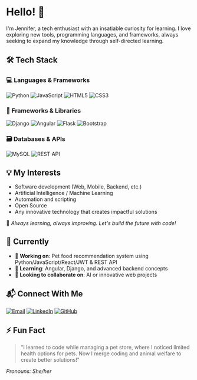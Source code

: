 # Hello! 👋 

I'm Jennifer, a tech enthusiast with an insatiable curiosity for learning. I love exploring new tools, programming languages, and frameworks, always seeking to expand my knowledge through self-directed learning.

## 🛠 Tech Stack

### 💻 Languages & Frameworks
![Python](https://img.shields.io/badge/-Python-3776AB?style=flat&logo=python&logoColor=white)
![JavaScript](https://img.shields.io/badge/-JavaScript-F7DF1E?style=flat&logo=javascript&logoColor=black)
![HTML5](https://img.shields.io/badge/-HTML5-E34F26?style=flat&logo=html5&logoColor=white)
![CSS3](https://img.shields.io/badge/-CSS3-1572B6?style=flat&logo=css3&logoColor=white)

### 🚀 Frameworks & Libraries
![Django](https://img.shields.io/badge/-Django-092E20?style=flat&logo=django&logoColor=white)
![Angular](https://img.shields.io/badge/-Angular-DD0031?style=flat&logo=angular&logoColor=white)
![Flask](https://img.shields.io/badge/-Flask-000000?style=flat&logo=flask&logoColor=white)
![Bootstrap](https://img.shields.io/badge/-Bootstrap-7952B3?style=flat&logo=bootstrap&logoColor=white)

### 🗃️ Databases & APIs
![MySQL](https://img.shields.io/badge/-MySQL-4479A1?style=flat&logo=mysql&logoColor=white)
![REST API](https://img.shields.io/badge/-REST_API-FF6C37?style=flat&logo=postman&logoColor=white)

## 💡 My Interests

- Software development (Web, Mobile, Backend, etc.)
- Artificial Intelligence / Machine Learning
- Automation and scripting
- Open Source
- Any innovative technology that creates impactful solutions

🚀 *Always learning, always improving. Let's build the future with code!*

## 🌟 Currently

- 🔭 **Working on**: Pet food recommendation system using Python/JavaScript/React/JWT & REST API
- 🌱 **Learning**: Angular, Django, and advanced backend concepts
- 👯 **Looking to collaborate on**: AI or innovative web projects

## 📬 Connect With Me

[![Email](https://img.shields.io/badge/-j.fdezmurga@gmail.com-D14836?style=flat&logo=gmail&logoColor=white)](mailto:j.fdezmurga@gmail.com)
[![LinkedIn](https://img.shields.io/badge/-Jennifer_Fernandez-0077B5?style=flat&logo=linkedin&logoColor=white)](https://www.linkedin.com/in/jenniferfernandezm/)
[![GitHub](https://img.shields.io/badge/-GitHub-181717?style=flat&logo=github&logoColor=white)](https://github.com/JenniferFernandezMurga)

## ⚡ Fun Fact

> "I learned to code while managing a pet store, where I noticed limited health options for pets. Now I merge coding and animal welfare to create better solutions!"

*Pronouns: She/her*
